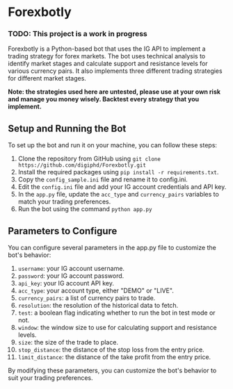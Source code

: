 # Forexbotly
### TODO: This project is a work in progress
Forexbotly is a Python-based bot that uses the IG API to implement a trading strategy for forex markets. The bot uses technical analysis to identify market stages and calculate support and resistance levels for various currency pairs. It also implements three different trading strategies for different market stages.

**Note: the strategies used here are untested, please use at your own risk and manage you money wisely. Backtest every strategy that you implement.**

## Setup and Running the Bot
To set up the bot and run it on your machine, you can follow these steps:

1. Clone the repository from GitHub using `git clone https://github.com/digiphd/Forexbotly.git`
2. Install the required packages using `pip install -r requirements.txt`.
3. Copy the `config_sample.ini` file and rename it to config.ini.
4. Edit the `config.ini` file and add your IG account credentials and API key.
5. In the `app.py` file, update the `acc_type` and `currency_pairs` variables to match your trading preferences.
6. Run the bot using the command `python app.py`



## Parameters to Configure
You can configure several parameters in the app.py file to customize the bot's behavior:

1. `username`: your IG account username.
2. `password`: your IG account password.
3. `api_key`: your IG account API key.
4. `acc_type`: your account type, either "DEMO" or "LIVE".
5. `currency_pairs`: a list of currency pairs to trade.
6. `resolution`: the resolution of the historical data to fetch.
7. `test`: a boolean flag indicating whether to run the bot in test mode or not.
8. `window`: the window size to use for calculating support and resistance levels.
9. `size`: the size of the trade to place.
10. `stop_distance`: the distance of the stop loss from the entry price.
11. `limit_distance`: the distance of the take profit from the entry price.

By modifying these parameters, you can customize the bot's behavior to suit your trading preferences.
